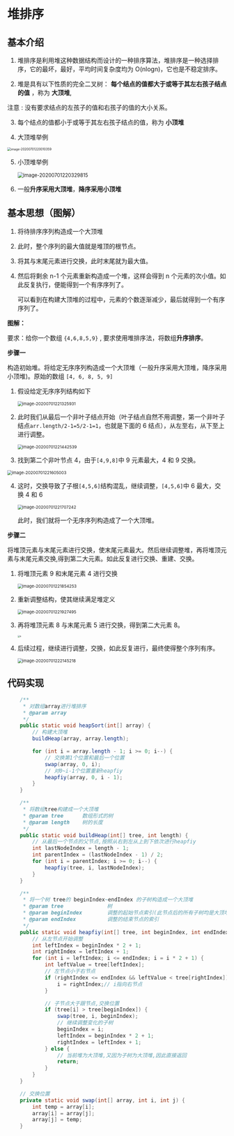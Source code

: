 
# 堆排序
## 基本介绍
1. 堆排序是利用堆这种数据结构而设计的一种排序算法，堆排序是一种选择排序，它的最坏，最好，平均时间复杂度均为 O(nlogn)，它也是不稳定排序。

2.  堆是具有以下性质的完全二叉树： **每个结点的值都大于或等于其左右孩子结点的值** ，称为 **大顶堆**, 

   注意 : 没有要求结点的左孩子的值和右孩子的值的大小关系。

3. 每个结点的值都小于或等于其左右孩子结点的值，称为 **小顶堆**

4. 大顶堆举例

   

<img src="10.9.堆排序.assets/image-20200701220010359.png" alt="image-20200701220010359" style="zoom:50%;" />

5. 小顶堆举例

   <img src="10.9.堆排序.assets/image-20200701220329815.png" alt="image-20200701220329815" style="zoom: 80%;" />

6. 一般**升序采用大顶堆**，**降序采用小顶堆** 

## 基本思想（图解）

1. 将待排序序列构造成一个大顶堆

2. 此时，整个序列的最大值就是堆顶的根节点。

3. 将其与末尾元素进行交换，此时末尾就为最大值。

4. 然后将剩余 n-1 个元素重新构造成一个堆，这样会得到 n 个元素的次小值。如此反复执行，便能得到一个有序序列了。

   可以看到在构建大顶堆的过程中，元素的个数逐渐减少，最后就得到一个有序序列了。

**图解：**

要求：给你一个数组 `{4,6,8,5,9}` , 要求使用堆排序法，将数组**升序排序**。

**步骤一** 

构造初始堆。将给定无序序列构造成一个大顶堆（一般升序采用大顶堆，降序采用小顶堆)。原始的数组 `[4, 6, 8, 5, 9]`

1. 假设给定无序序列结构如下

   <img src="10.9.堆排序.assets/image-20200701221325931.png" alt="image-20200701221325931" style="zoom: 67%;" />

2. 此时我们从最后一个非叶子结点开始（叶子结点自然不用调整，第一个非叶子结点`arr.length/2-1=5/2-1=1`，也就是下面的 6 结点），从左至右，从下至上进行调整。

   <img src="10.9.堆排序.assets/image-20200701221442539.png" alt="image-20200701221442539" style="zoom:67%;" />

3.  找到第二个非叶节点 4，由于`[4,9,8]`中 9 元素最大，4 和 9 交换。

   <img src="10.9.堆排序.assets/image-20200701221605003.png" alt="image-20200701221605003" style="zoom:67%;" />

4. 这时，交换导致了子根`[4,5,6]`结构混乱，继续调整，`[4,5,6]`中 6 最大，交换 4 和 6

   <img src="10.9.堆排序.assets/image-20200701221707242.png" alt="image-20200701221707242" style="zoom:67%;" />

   此时，我们就将一个无序序列构造成了一个大顶堆。

**步骤二**

将堆顶元素与末尾元素进行交换，使末尾元素最大。然后继续调整堆，再将堆顶元素与末尾元素交换,得到第二大元素。如此反复进行交换、重建、交换。

1. 将堆顶元素 9 和末尾元素 4 进行交换

   <img src="10.9.堆排序.assets/image-20200701221854253.png" alt="image-20200701221854253" style="zoom:67%;" />

2. 重新调整结构，使其继续满足堆定义

   <img src="10.9.堆排序.assets/image-20200701221927495.png" alt="image-20200701221927495" style="zoom:67%;" />

3. 再将堆顶元素 8 与末尾元素 5 进行交换，得到第二大元素 8。

   <img src="10.9.堆排序.assets/a.jpg" alt="a" style="zoom: 33%;" />

4. 后续过程，继续进行调整，交换，如此反复进行，最终使得整个序列有序。

   <img src="10.9.堆排序.assets/image-20200701222145218.png" alt="image-20200701222145218" style="zoom:67%;" />

## 代码实现

```java
	/**
	 * 对数组array进行堆排序
	 * @param array
	 */
	public static void heapSort(int[] array) {
		// 构建大顶堆
		buildHeap(array, array.length);

		for (int i = array.length - 1; i >= 0; i--) {
			// 交换第1个位置和最后一个位置
			swap(array, 0, i);
			// 对0~i-1个位置重新heapfiy
			heapfiy(array, 0, i - 1);
		}
	}

	/**
	 * 将数组tree构建成一个大顶堆
	 * @param tree		数组形式的树
	 * @param length	树的长度
	 */
	public static void buildHeap(int[] tree, int length) {
		// 从最后一个节点的父节点,按照从右到左从上到下依次进行heapfiy
		int lastNodeIndex = length - 1;
		int parentIndex = (lastNodeIndex - 1) / 2;
		for (int i = parentIndex; i >= 0; i--) {
			heapfiy(tree, i, lastNodeIndex);
		}
	}

	/**
	 * 将一个树 tree的 beginIndex~endIndex 的子树构造成一个大顶堆
	 * @param tree				树
	 * @param beginIndex		调整的起始节点索引(此节点后的所有子树均是大顶堆)
	 * @param endIndex			调整的结束节点的索引
	 */
	public static void heapfiy(int[] tree, int beginIndex, int endIndex) {
		// 从左节点开始调整
		int leftIndex = beginIndex * 2 + 1;
		int rightIndex = leftIndex + 1;
		for (int i = leftIndex; i <= endIndex; i = i * 2 + 1) {
			int leftValue = tree[leftIndex];
			// 左节点小于右节点
			if (rightIndex <= endIndex && leftValue < tree[rightIndex]) {
				i = rightIndex;// i指向右节点
			}

			// 子节点大于跟节点,交换位置
			if (tree[i] > tree[beginIndex]) {
				swap(tree, i, beginIndex);
				// 继续调整变化的子树
				beginIndex = i;
				leftIndex = beginIndex * 2 + 1;
				rightIndex = leftIndex + 1;
			} else {
				// 当前堆为大顶堆,又因为子树为大顶堆,因此直接返回
				return;
			}
		}
	}

	// 交换位置
	private static void swap(int[] array, int i, int j) {
		int temp = array[i];
		array[i] = array[j];
		array[j] = temp;
	}
```

